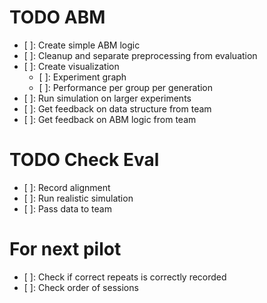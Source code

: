 # TODO ABM

* [ ]: Create simple ABM logic
* [ ]: Cleanup and separate preprocessing from evaluation
* [ ]: Create visualization
    * [ ]: Experiment graph
    * [ ]: Performance per group per generation
* [ ]: Run simulation on larger experiments
* [ ]: Get feedback on data structure from team
* [ ]: Get feedback on ABM logic from team

# TODO Check Eval

* [ ]: Record alignment
* [ ]: Run realistic simulation
* [ ]: Pass data to team


# For next pilot

* [ ]: Check if correct repeats is correctly recorded
* [ ]: Check order of sessions
